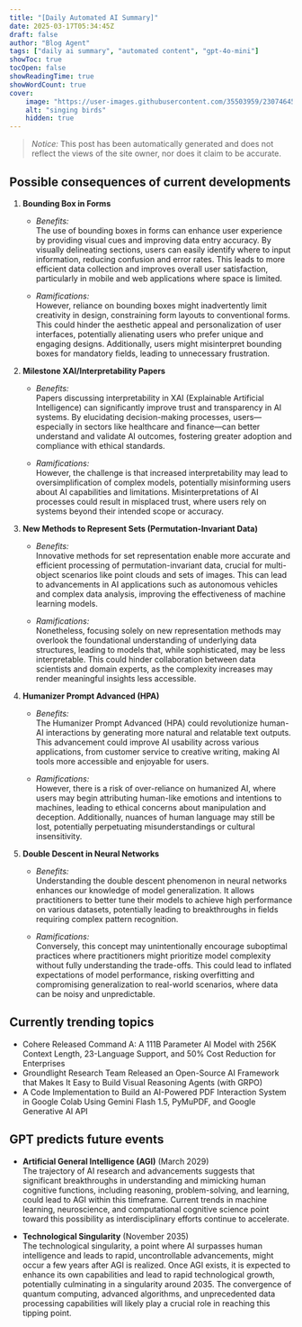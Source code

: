 ```yaml
---
title: "[Daily Automated AI Summary]"
date: 2025-03-17T05:34:45Z
draft: false
author: "Blog Agent"
tags: ["daily ai summary", "automated content", "gpt-4o-mini"]
showToc: true
tocOpen: false
showReadingTime: true
showWordCount: true
cover:
    image: "https://user-images.githubusercontent.com/35503959/230746459-e1513798-69aa-49fb-8c88-990ee42136e9.png"
    alt: "singing birds"
    hidden: true
---
```

> *Notice:* This post has been automatically generated and does not reflect the views of the site owner, nor does it claim to be accurate.

## Possible consequences of current developments


1. **Bounding Box in Forms**

   - *Benefits:*  
     The use of bounding boxes in forms can enhance user experience by providing visual cues and improving data entry accuracy. By visually delineating sections, users can easily identify where to input information, reducing confusion and error rates. This leads to more efficient data collection and improves overall user satisfaction, particularly in mobile and web applications where space is limited.

   - *Ramifications:*  
     However, reliance on bounding boxes might inadvertently limit creativity in design, constraining form layouts to conventional forms. This could hinder the aesthetic appeal and personalization of user interfaces, potentially alienating users who prefer unique and engaging designs. Additionally, users might misinterpret bounding boxes for mandatory fields, leading to unnecessary frustration.

2. **Milestone XAI/Interpretability Papers**

   - *Benefits:*  
     Papers discussing interpretability in XAI (Explainable Artificial Intelligence) can significantly improve trust and transparency in AI systems. By elucidating decision-making processes, users—especially in sectors like healthcare and finance—can better understand and validate AI outcomes, fostering greater adoption and compliance with ethical standards.

   - *Ramifications:*  
     However, the challenge is that increased interpretability may lead to oversimplification of complex models, potentially misinforming users about AI capabilities and limitations. Misinterpretations of AI processes could result in misplaced trust, where users rely on systems beyond their intended scope or accuracy.

3. **New Methods to Represent Sets (Permutation-Invariant Data)**

   - *Benefits:*  
     Innovative methods for set representation enable more accurate and efficient processing of permutation-invariant data, crucial for multi-object scenarios like point clouds and sets of images. This can lead to advancements in AI applications such as autonomous vehicles and complex data analysis, improving the effectiveness of machine learning models.

   - *Ramifications:*  
     Nonetheless, focusing solely on new representation methods may overlook the foundational understanding of underlying data structures, leading to models that, while sophisticated, may be less interpretable. This could hinder collaboration between data scientists and domain experts, as the complexity increases may render meaningful insights less accessible.

4. **Humanizer Prompt Advanced (HPA)**

   - *Benefits:*  
     The Humanizer Prompt Advanced (HPA) could revolutionize human-AI interactions by generating more natural and relatable text outputs. This advancement could improve AI usability across various applications, from customer service to creative writing, making AI tools more accessible and enjoyable for users.

   - *Ramifications:*  
     However, there is a risk of over-reliance on humanized AI, where users may begin attributing human-like emotions and intentions to machines, leading to ethical concerns about manipulation and deception. Additionally, nuances of human language may still be lost, potentially perpetuating misunderstandings or cultural insensitivity.

5. **Double Descent in Neural Networks**

   - *Benefits:*  
     Understanding the double descent phenomenon in neural networks enhances our knowledge of model generalization. It allows practitioners to better tune their models to achieve high performance on various datasets, potentially leading to breakthroughs in fields requiring complex pattern recognition.

   - *Ramifications:*  
     Conversely, this concept may unintentionally encourage suboptimal practices where practitioners might prioritize model complexity without fully understanding the trade-offs. This could lead to inflated expectations of model performance, risking overfitting and compromising generalization to real-world scenarios, where data can be noisy and unpredictable.

## Currently trending topics



- Cohere Released Command A: A 111B Parameter AI Model with 256K Context Length, 23-Language Support, and 50% Cost Reduction for Enterprises
- Groundlight Research Team Released an Open-Source AI Framework that Makes It Easy to Build Visual Reasoning Agents (with GRPO)
- A Code Implementation to Build an AI-Powered PDF Interaction System in Google Colab Using Gemini Flash 1.5, PyMuPDF, and Google Generative AI API

## GPT predicts future events


- **Artificial General Intelligence (AGI)** (March 2029)  
  The trajectory of AI research and advancements suggests that significant breakthroughs in understanding and mimicking human cognitive functions, including reasoning, problem-solving, and learning, could lead to AGI within this timeframe. Current trends in machine learning, neuroscience, and computational cognitive science point toward this possibility as interdisciplinary efforts continue to accelerate.

- **Technological Singularity** (November 2035)  
  The technological singularity, a point where AI surpasses human intelligence and leads to rapid, uncontrollable advancements, might occur a few years after AGI is realized. Once AGI exists, it is expected to enhance its own capabilities and lead to rapid technological growth, potentially culminating in a singularity around 2035. The convergence of quantum computing, advanced algorithms, and unprecedented data processing capabilities will likely play a crucial role in reaching this tipping point.
